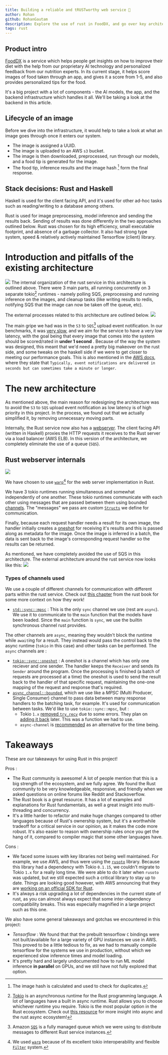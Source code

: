 ```yaml
---
title: Building a reliable and tRUSTworthy web service 🦀
author: Rohan
github: RohanGautam
description: Explore the use of rust in FoodDX, and go over key architectural decisions
tags: rust
---
```


## Product intro

[FoodDX](https://www.fooddx.com/) is a service which helps people get insights on how to improve their diet with the help from our proprietary AI technology and personalized feedback from our nutrition experts. In its current stage, it helps score images of food taken through an app, and gives it a score from 1-5, and also provides personalized tips for the food.

It's a big project with a lot of components - the AI models, the app, and the backend infrastructure which handles it all. We'll be taking a look at the backend in this article.

## Lifecycle of an image

Before we dive into the infrastructure, it would help to take a look at what an image goes through once it enters our system.

- The image is assigned a UUID.
- The image is uploaded to an AWS `s3` bucket.
- The image is then downloaded, preprocessed, run through our models, and a food tip is generated for the image.
- The food tip, inference results and the image hash [^1] form the final response.

## Stack decisions: Rust and Haskell

Haskell is used for the client facing API, and it's used for other ad-hoc tasks such as reading/writing to a database among others.

Rust is used for image preprocessing, model inference and sending the results back. Sending of results was done differently in the two approaches outlined below. Rust was chosen for its high efficiency, small executable footprint, and absence of a garbage collector. It also had strong type system, speed & relatively actively maintained Tensorflow (client) library.

# Introduction and pitfalls of the existing architecture

![](../images/blogposts/v2-arch-diagram.png)
The internal organization of the rust service in this architecture is outlined above.
There were 3 main parts, all running concurrently on 3 separate tokio[^2] runtimes - namely polling SQS, preprocessing and running inference on the images, and cleanup tasks (like writing results to redis, notifying SQS that the image can now be taken off the queue, etc).

The external processes related to this architecture are outlined below.
![](../images/blogposts/v2-external-arch-diagram.png)

The main gripe we had was in the `S3` to `SQS`[^3] upload event notification. In our benchmarks, it was [very slow](https://github.com/Holmusk/aws_benchmarks/tree/master/s3_event_to_sqs), and we aim for the service to have a very low latency, with the goal being that every image that comes into the system should be scored/rated in **under 1 second** . Because of the way the system was designed, this meant that we'd need a pretty big makeover on the rust side, and some tweaks on the haskell side if we were to get closer to meeting our performance goals. This is also mentioned in the [AWS docs](https://docs.aws.amazon.com/AmazonS3/latest/userguide/NotificationHowTo.html), where they state that `Typically, event notifications are delivered in seconds but can sometimes take a minute or longer`.

# The new architecture

As mentioned above, the main reason for redesigning the architecture was to avoid the `S3` to `SQS` upload event notification as low latency is of high priority in this project. In the process, we found out that we actually simplified it, by removing unnecessary moving parts.

Internally, the Rust service now also has a [webserver](https://developer.mozilla.org/en-US/docs/Learn/Common_questions/What_is_a_web_server). The client facing API (written in Haskell) proxies the HTTP requests it receives to the Rust server via a load balancer (AWS ELB). In this version of the architecture, we completely eliminate the use of a queue (`SQS`).

## Rust webserver internals

![](../images/blogposts/v3-arch-diagram.png)

We have chosen to use [`warp`](https://github.com/seanmonstar/warp)[^4] for the web server implementation in Rust.

We have 3 tokio runtimes running simultaneous and somewhat independently of one another. These tokio runtimes communicate with each other using messages that are passed between them using bounded [channels](https://doc.rust-lang.org/book/ch16-02-message-passing.html). The "messages" we pass are custom [`Structs`](https://doc.rust-lang.org/book/ch05-01-defining-structs.html) we define for communication.

Finally, because each request handler needs a result for its own image, the handler initially creates a [oneshot](https://tokio-rs.github.io/tokio/doc/tokio/sync/oneshot/index.html) for receiving it's results and this is passed along as metadata for the image. Once the image is inferred in a batch, the data is sent back to the image's corresponding request handler so the results can be returned.

As mentioned, we have completely avoided the use of SQS in this architecture. The external architecture around the rust service now looks like this:
![](../images/blogposts/v3-external-arch-diagram.png)

### Types of channels used

We use a couple of different channels for communication with different parts within the rust service. Check out [this chapter](https://doc.rust-lang.org/book/ch16-02-message-passing.html) from the rust book for some more context on how they work!

- [`std::sync::mpsc`](https://doc.rust-lang.org/std/sync/mpsc/index.html) : This is the only `sync` channel we use (rest are `async`). We use it to communicate to the `main` function that the models have been loaded. Since the `main` function is `sync`, we use the builtin synchronous channel rust provides.

The other channels are `async`, meaning they wouldn't block the runtime while `await`ing for a result. They instead would pass the control back to the async runtime (`tokio` in this case) and other tasks can be performed. The `async` channels are :

- [`tokio::sync::oneshot`](https://docs.rs/tokio/1.5.0/tokio/sync/oneshot/index.html) : A oneshot is a channel which has only one reciever and one sender. The handler keeps the `Receiver` and sends its `Sender` around the program. Once the processing is finished (a batch of requests are processed at a time) the oneshot is used to send the result back to the handler of that specific request, maintaining the one-one mapping of the request and response that's required.
- [`async_channel::bounded`](https://docs.rs/async-channel/1.6.1/async_channel/fn.bounded.html), which we use like a _MPSC_ (Multi Producer, Single Consumer) channel to pass data between many response handlers to the batching task, for example. It's used for communication between tasks. We'd like to use `tokio::sync::mpsc`, but :
  - Tokio `1.x` [removed `try_recv`](https://github.com/tokio-rs/tokio/pull/3263) due to some errors. They plan on [adding it back](https://github.com/tokio-rs/tokio/issues/3350) later. This was a function we had to use.
  - `async-channel` is [recommended](https://github.com/tokio-rs/tokio/issues/3350#issuecomment-773952897) as an alternative for the time being.

# Takeaways

These are our takeaways for using Rust in this project!

Pros :

- The Rust community is awesome! A lot of people mention that this is a big strength of the ecosystem, and we fully agree. We found the Rust community to be very knowledgeable, responsive, and friendly when we asked questions on online forums like Reddit and Stackoverflow.
- The Rust book is a great resource. It has a lot of examples and explanations for Rust fundamentals, as well a great insight into multi-threading and concurrency.
- It's a little harder to refactor and make huge changes compared to other languages because of Rust's ownership system, but it's a worthwhile tradeoff for a critical service in our opinion, as it makes the code more robust. It's also easier to reason with ownership rules once you get the hang of it, compared to compiler magic that some other languages have.

Cons :

- We faced some issues with key libraries not being well maintained. For example, we use AWS, and thus were using the [`rusoto`](https://github.com/rusoto/rusoto) library. Because this library had a dependency with Tokio `0.1.15`, we couldn't migrate to Tokio `1.x` for a really long time. We were able to do it later when `rusoto` was updated, but we still expected such a critical library to stay up to date. Things are looking good however, with AWS announcing that they are [working on an official SDK for Rust](https://aws.amazon.com/blogs/developer/a-new-aws-sdk-for-rust-alpha-launch/).
- It's always a risk upgrading a lot of dependencies in the current state of rust, as you can almost always expect that some inter-dependency compatibility breaks. This was especially magnified in a large project such as this one.

We also have some general takeaways and gotchas we encountered in this project:

- _Tensorflow_ : We found that that the prebuilt tensorflow `C` bindings were not built/available for a large variety of GPU instances we use in AWS. This proved to be a little tedious to fix, as we had to manually compile tensorflow for the systems we use in production, without which we experienced slow inference times and model loading.
- It's pretty hard and largely undocumented how to run ML model inference **in parallel** on GPUs, and we still have not fully explored that option.

[^1]: The image hash is calculated and used to check for duplicates.
[^2]: [Tokio](https://tokio.rs/) is an asynchronous runtime for the Rust programming language. A lot of languages have a built in async runtime. Rust allows you to choose whichever runtime you require. Tokio is the most popular option in the Rust ecosystem. Check out [this resource](https://rust-lang.github.io/async-book/08_ecosystem/00_chapter.html) for more insight into async and the rust async ecosystem!
[^3]: Amazon [`SQS`](https://aws.amazon.com/sqs/) is a fully managed queue which we were using to distribute messages to different Rust service instances.
[^4]: We used [`warp`](https://github.com/seanmonstar/warp) because of its excellent tokio interoperability and flexible [`Filter`](https://docs.rs/warp/0.1.0/warp/trait.Filter.html) system.
